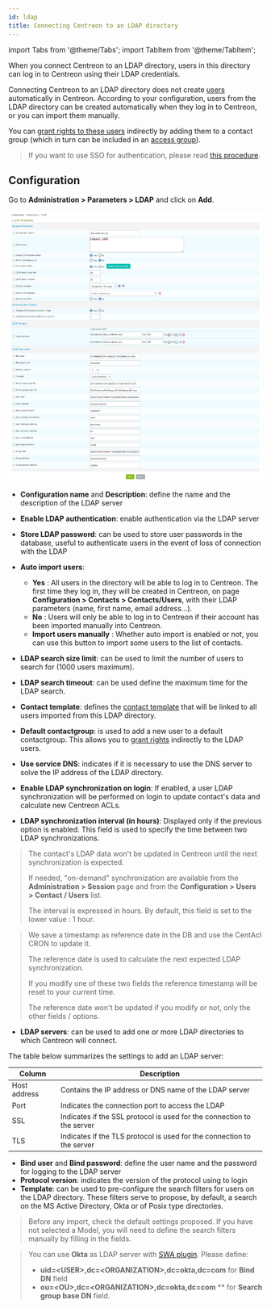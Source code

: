 ```yaml
---
id: ldap
title: Connecting Centreon to an LDAP directory
---
```

import Tabs from '@theme/Tabs';
import TabItem from '@theme/TabItem';


When you connect Centreon to an LDAP directory, users in this directory can log in to Centreon using their LDAP credentials.

Connecting Centreon to an LDAP directory does not create [users](../../monitoring/basic-objects/contacts.md) automatically in Centreon. According to your configuration, users from the LDAP directory can be created automatically when they log in to Centreon, or you can import them manually.

You can [grant rights to these users](../access-control-lists.md) indirectly by adding them to a contact group (which in turn can be included in an [access group](../access-control-lists.md#creating-an-access-group)).

> If you want to use SSO for authentication, please read
> [this procedure](../../connect/sso.md).

## Configuration

Go to **Administration > Parameters > LDAP** and click on **Add**.

![image](../../assets/administration/parameters-ldap-add.png)

- **Configuration name** and **Description**: define the name and the
description of the LDAP server
- **Enable LDAP authentication**: enable authentication via the
LDAP server
- **Store LDAP password**: can be used to store user passwords in the
database, useful to authenticate users in the event of loss of connection
with the LDAP
- **Auto import users**:
    - **Yes** : All users in the directory will be able to log in to Centreon. The first time they log in, they will be created in Centreon, on page **Configuration > Contacts > Contacts/Users**, with their LDAP parameters (name, first name, email address...).
    - **No** : Users will only be able to log in to Centreon if their account has been imported manually into Centreon.
    - **Import users manually** : Whether auto import is enabled or not, you can use this button to import some users to the list of contacts.

- **LDAP search size limit**: can be used to limit the number of users to search for (1000 users maximum).
- **LDAP search timeout**: can be used define the maximum time for the
LDAP search.
- **Contact template**: defines the [contact template](../../monitoring/basic-objects/contacts-templates.md) that will be linked
to all users imported from this LDAP directory.
- **Default contactgroup**: is used to add a new user to
a default contactgroup. This allows you to [grant rights](../access-control-lists.md) indirectly to the LDAP users.
- **Use service DNS**: indicates if it is necessary to use the DNS server
to solve the IP address of the LDAP directory.
- **Enable LDAP synchronization on login**: If enabled, a user LDAP
synchronization will be performed on login to update contact's data and
calculate new Centreon ACLs.
- **LDAP synchronization interval (in hours)**: Displayed only if the previous
option is enabled. This field is used to specify the time between two LDAP
synchronizations.

> The contact's LDAP data won't be updated in Centreon until the next
> synchronization is expected.
>
> If needed, "on-demand" synchronization are
> available from the **Administration > Session** page and from the
> **Configuration > Users > Contact / Users** list.
>
> The interval is expressed in hours. By default, this field is set to the lower
> value : 1 hour.

> We save a timestamp as reference date in the DB and use the CentAcl CRON to
> update it.
>
> The reference date is used to calculate the next expected LDAP synchronization.
>
> If you modify one of these two fields the reference timestamp will be reset to
> your current time.
>
> The reference date won't be updated if you modify or not, only the other fields
> / options.

- **LDAP servers**: can be used to add one or more LDAP directories to
which Centreon will connect.

The table below summarizes the settings to add an LDAP server:

| Column       | Description                                                            |
| ------------ | ---------------------------------------------------------------------- |
| Host address | Contains the IP address or DNS name of the LDAP server                 |
| Port         | Indicates the connection port to access the LDAP                       |
| SSL          | Indicates if the SSL protocol is used for the connection to the server |
| TLS          | Indicates if the TLS protocol is used for the connection to the server |

- **Bind user** and **Bind password**: define the user name and the
password for logging to the LDAP server
- **Protocol version**: indicates the version of the protocol using to
login
- **Template**: can be used to pre-configure the search filters for users
on the LDAP directory. These filters serve to propose, by default, a search
on the MS Active Directory, Okta or of Posix type directories.

> Before any import, check the default settings proposed. If you have not selected
> a Model, you will need to define the search filters manually by filling in the
> fields.

> You can use **Okta** as LDAP server with [SWA
> plugin](https://help.okta.com/en/prod/Content/Topics/Apps/Apps_Configure_Template_App.htm).
> Please define:
>
> - **uid=<USER\>,dc=<ORGANIZATION\>,dc=okta,dc=com** for **Bind DN** field
> - **ou=<OU\>,dc=<ORGANIZATION\>,dc=okta,dc=com** \*\* for **Search group
> base DN** field.